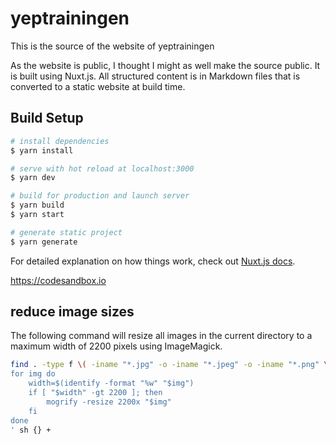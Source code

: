 # yeptrainingen

This is the source of the website of yeptrainingen

As the website is public, I thought I might as well make the source public. It is built using Nuxt.js.
All structured content is in Markdown files that is converted to a static website at build time.

## Build Setup

```bash
# install dependencies
$ yarn install

# serve with hot reload at localhost:3000
$ yarn dev

# build for production and launch server
$ yarn build
$ yarn start

# generate static project
$ yarn generate
```

For detailed explanation on how things work, check out [Nuxt.js docs](https://nuxtjs.org).

https://codesandbox.io

## reduce image sizes

The following command will resize all images in the current directory to a maximum width of 2200 pixels using ImageMagick.

```sh
find . -type f \( -iname "*.jpg" -o -iname "*.jpeg" -o -iname "*.png" \) -exec sh -c '
for img do
    width=$(identify -format "%w" "$img")
    if [ "$width" -gt 2200 ]; then
        mogrify -resize 2200x "$img"
    fi
done
' sh {} +
```
